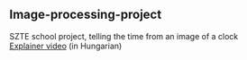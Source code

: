 ## Image-processing-project
SZTE school project, telling the time from an image of a clock <br>
[Explainer video](https://youtu.be/GEgJoQPZBLQ) (in Hungarian) <br>

